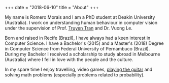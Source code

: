 +++
date = "2018-06-10"
title = "About"
+++

My name is Romero Morais and I am a PhD student at Deakin University (Australia). I work on understanding human behaviour in computer vision under the supervision of Prof. [Truyen Tran](https://truyentran.github.io/index.html) and Dr. Vuong Le.

Born and raised in Recife (Brazil), I have always had a keen interest in Computer Science. I have a Bachelor's (2015) and a Master's (2018) Degree in Computer Science from Federal University of Pernambuco (Brazil). During my Bachelor I received a scholarship to study abroad in Melbourne (Australia) where I fell in love with the people and the culture. 

In my spare time I enjoy travelling, video games, [playing the guitar](http://soundcloud.com/papapenguin/choro-mazurka-villa-lobos-by-romero-barata-morais?fbclid=IwAR0abGK5kg_fcfv18TGAKQ3dUvA2HgwhP3GrNveghEXe75-BZ9I7cDsBoHc) and solving math problems (especially problems related to probability).